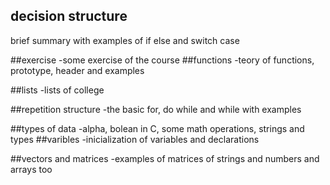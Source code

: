 ## decision structure
brief summary with examples of if else and switch case

##exercise
-some exercise of the course
##functions
-teory of functions, prototype, header and examples

##lists
-lists of college

##repetition structure
-the basic for, do while and while with examples

##types of data
-alpha, bolean in C, some math operations, strings and types
##varibles
-inicialization of variables and declarations

##vectors and matrices
-examples of matrices of strings and numbers and arrays too
